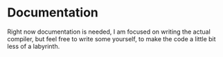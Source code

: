 # Documentation

Right now documentation is needed, I am focused on writing the actual compiler, but feel free to write some yourself, to make the code a little bit less of a labyrinth.